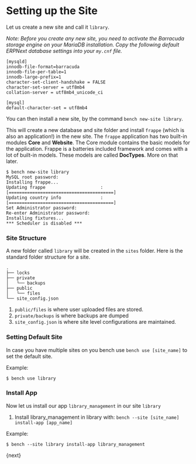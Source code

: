 <!-- base_template: frappe_io/www/frappe/frappe_base.html --><!-- add-breadcrumbs -->
# Setting up the Site

Let us create a new site and call it `library`.

*Note: Before you create any new site, you need to activate the Barracuda storage engine on your MariaDB installation.*
*Copy the following default ERPNext database settings into your `my.cnf` file.*

    [mysqld]
    innodb-file-format=barracuda
    innodb-file-per-table=1
    innodb-large-prefix=1
    character-set-client-handshake = FALSE
    character-set-server = utf8mb4
    collation-server = utf8mb4_unicode_ci

    [mysql]
    default-character-set = utf8mb4

You can then install a new site, by the command `bench new-site library`.

This will create a new database and site folder and install `frappe` (which is also an application!) in the new site. The `frappe` application has two built-in modules **Core** and **Website**. The Core module contains the basic models for the application. Frappe is a batteries included framework and comes with a lot of built-in models. These models are called **DocTypes**. More on that later.

	$ bench new-site library
	MySQL root password:
	Installing frappe...
	Updating frappe                     : [========================================]
	Updating country info               : [========================================]
	Set Administrator password:
	Re-enter Administrator password:
	Installing fixtures...
	*** Scheduler is disabled ***

### Site Structure

A new folder called `library` will be created in the `sites` folder. Here is the standard folder structure for a site.

	.
	├── locks
	├── private
	│   └── backups
	├── public
	│   └── files
	└── site_config.json

1. `public/files` is where user uploaded files are stored.
1. `private/backups` is where backups are dumped
1. `site_config.json` is where site level configurations are maintained.

### Setting Default Site

In case you have multiple sites on you bench use `bench use [site_name]` to set the default site.

Example:

	$ bench use library

### Install App

Now let us install our app `library_management` in our site `library`

1. Install library_management in library with: `bench --site [site_name] install-app [app_name]`

Example:

	$ bench --site library install-app library_management

{next}
